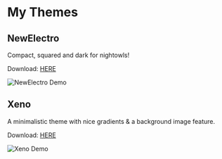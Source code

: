# My Themes

## NewElectro
Compact, squared and dark for nightowls!

Download: [HERE](https://xcruxiex.github.io/BBDThemes/Themes/NewElectro/NewElectro.theme.css)

![NewElectro Demo](https://i.imgur.com/XJRGGrb.png)

## Xeno
A minimalistic theme with nice gradients & a background image feature.

Download: [HERE](https://xcruxiex.github.io/BBDThemes/Themes/Xeno/Xeno.theme.css)

![Xeno Demo](https://i.imgur.com/r6Z91jO.png)
